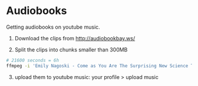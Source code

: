 # Audiobooks

Getting audiobooks on youtube music.

1. Download the clips from <http://audiobookbay.ws/>

2. Split the clips into chunks smaller than 300MB

```bash
# 21600 seconds = 6h
ffmpeg -i 'Emily Nagoski - Come as You Are The Surprising New Science That Will Transform Your Sex Life.mp3' -f segment -segment_time 21600 -c copy come_as_you_are%03d.mp3
```

3. upload them to youtube music: your profile > upload music
